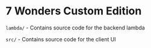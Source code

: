 # 7 Wonders Custom Edition

`lambda/` - Contains source code for the backend lambda

`src/` - Contains source code for the client UI
